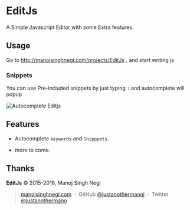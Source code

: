 EditJs
=========

A Simple Javascript Editor with some Extra features.


Usage
-----

Go to http://manojsinghnegi.com/projects/EditJs , and start writing js


### Snippets

You can use Pre-included snippets by just typing `:` and autocomplete will popup

![Autocomplete Editjs](http://manojsinghnegi.com/projects/EditJs/img/autocomplete_EditJs_manojsinghnegi.png)


Features
-----

 * Autocomplete `keywords` and `Snipppets`.

 * more to come.

Thanks
------

**EditJs** © 2015-2016, Manoj Singh Negi

> [manojsinghnegi.com](http://manojsinghnegi.com) &nbsp;&middot;&nbsp;
> GitHub [@justanothermanoj](https://github.com/justanothermanoj) &nbsp;&middot;&nbsp;
> Twitter [@justanothermano](https://twitter.com/justanothermano)
